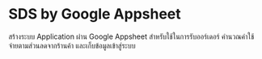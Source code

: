 # SDS by Google Appsheet
สร้างระบบ Application ผ่าน Google Appsheet สำหรับใช้ในการรับออร์เดอร์ คำนวณค่าใช้จ่ายตามส่วนลดจากร้านค้า และเก็บข้อมูลเข้าสู่ระบบ


